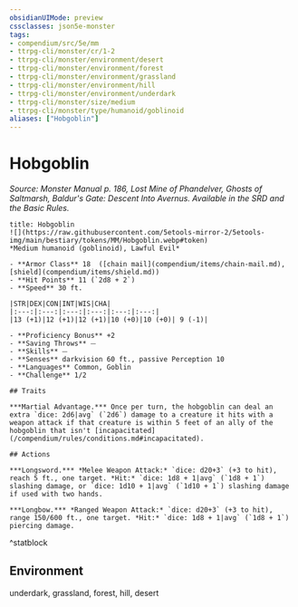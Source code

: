 ```yaml
---
obsidianUIMode: preview
cssclasses: json5e-monster
tags:
- compendium/src/5e/mm
- ttrpg-cli/monster/cr/1-2
- ttrpg-cli/monster/environment/desert
- ttrpg-cli/monster/environment/forest
- ttrpg-cli/monster/environment/grassland
- ttrpg-cli/monster/environment/hill
- ttrpg-cli/monster/environment/underdark
- ttrpg-cli/monster/size/medium
- ttrpg-cli/monster/type/humanoid/goblinoid
aliases: ["Hobgoblin"]
---
```

# Hobgoblin
*Source: Monster Manual p. 186, Lost Mine of Phandelver, Ghosts of Saltmarsh, Baldur's Gate: Descent Into Avernus. Available in the SRD and the Basic Rules.*  

```ad-statblock
title: Hobgoblin
![](https://raw.githubusercontent.com/5etools-mirror-2/5etools-img/main/bestiary/tokens/MM/Hobgoblin.webp#token)
*Medium humanoid (goblinoid), Lawful Evil*

- **Armor Class** 18  ([chain mail](compendium/items/chain-mail.md), [shield](compendium/items/shield.md))
- **Hit Points** 11 (`2d8 + 2`)
- **Speed** 30 ft.

|STR|DEX|CON|INT|WIS|CHA|
|:---:|:---:|:---:|:---:|:---:|:---:|
|13 (+1)|12 (+1)|12 (+1)|10 (+0)|10 (+0)| 9 (-1)|

- **Proficiency Bonus** +2
- **Saving Throws** ⏤
- **Skills** ⏤
- **Senses** darkvision 60 ft., passive Perception 10
- **Languages** Common, Goblin
- **Challenge** 1/2

## Traits

***Martial Advantage.*** Once per turn, the hobgoblin can deal an extra `dice: 2d6|avg` (`2d6`) damage to a creature it hits with a weapon attack if that creature is within 5 feet of an ally of the hobgoblin that isn't [incapacitated](/compendium/rules/conditions.md#incapacitated).

## Actions

***Longsword.*** *Melee Weapon Attack:* `dice: d20+3` (+3 to hit), reach 5 ft., one target. *Hit:* `dice: 1d8 + 1|avg` (`1d8 + 1`) slashing damage, or `dice: 1d10 + 1|avg` (`1d10 + 1`) slashing damage if used with two hands.

***Longbow.*** *Ranged Weapon Attack:* `dice: d20+3` (+3 to hit), range 150/600 ft., one target. *Hit:* `dice: 1d8 + 1|avg` (`1d8 + 1`) piercing damage.
```
^statblock

## Environment

underdark, grassland, forest, hill, desert